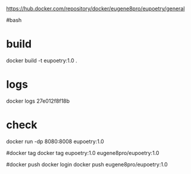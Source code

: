 https://hub.docker.com/repository/docker/eugene8pro/eupoetry/general

#bash

# build
docker build -t eupoetry:1.0 .

# logs 
docker logs 27e012f8f18b

# check
docker run -dp 8080:8008 eupoetry:1.0

#docker tag
docker tag eupoetry:1.0 eugene8pro/eupoetry:1.0

#docker push
docker login
docker push eugene8pro/eupoetry:1.0
